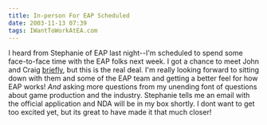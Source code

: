 ```yaml
---
title: In-person For EAP Scheduled
date: 2003-11-13 07:39
tags: IWantToWorkAtEA.com
---
```

I heard from Stephanie of EAP last night--I'm scheduled to spend some face-to-face time with the EAP folks next week. I got a chance to meet John and Craig [briefly][1], but this is the real deal. I'm really looking forward to sitting down with them and some of the EAP team and getting a better feel for how EAP works! *And* asking more questions from my unending font of questions about game production and the industry. Stephanie tells me an email with the official application and NDA will be in my box shortly. I dont want to get too excited yet, but its great to have made it that much closer!

 [1]: /a-fond-adieu.html

